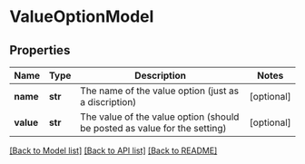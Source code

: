 # ValueOptionModel

## Properties
Name | Type | Description | Notes
------------ | ------------- | ------------- | -------------
**name** | **str** | The name of the value option (just as a discription) | [optional] 
**value** | **str** | The value of the value option (should be posted as value for the setting) | [optional] 

[[Back to Model list]](../README.md#documentation-for-models) [[Back to API list]](../README.md#documentation-for-api-endpoints) [[Back to README]](../README.md)



